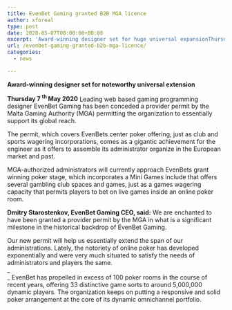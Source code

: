 ```yaml
---
title: EvenBet Gaming granted B2B MGA licence
author: xforeal 
type: post
date: 2020-05-07T00:00:00+00:00
excerpt: 'Award-winning designer set for huge universal expansionThursday seventh May 2020 Leading web based gaming programming engineer EvenBet Gaming has been conceded a provider permit by the Malta Gaming Authority (MGA) permitting the organization to essentially help its global reach '
url: /evenbet-gaming-granted-b2b-mga-licence/
categories:
  - news

---
```

**Award-winning designer set for noteworthy universal extension** 

**Thursday 7 <sup>th </sup> May 2020** Leading web based gaming programming designer EvenBet Gaming has been conceded a provider permit by the Malta Gaming Authority (MGA) permitting the organization to essentially support its global reach. 

The permit, which covers EvenBets center poker offering, just as club and sports wagering incorporations, comes as a gigantic achievement for the engineer as it offers to assemble its administrator organize in the European market and past. 

MGA-authorized administrators will currently approach EvenBets grant winning poker stage, which incorporates a Mini Games include that offers several gambling club spaces and games, just as a games wagering capacity that permits players to bet on live games inside an online poker room. 

**Dmitry Starostenkov, EvenBet Gaming CEO, said:** We are enchanted to have been granted a provider permit by the MGA in what is a significant milestone in the historical backdrop of EvenBet Gaming. 

Our new permit will help us essentially extend the span of our administrations. Lately, the notoriety of online poker has developed exponentially and were very much situated to satisfy the needs of administrators and players the same.  
_  
_ EvenBet has propelled in excess of 100 poker rooms in the course of recent years, offering 33 distinctive game sorts to around 5,000,000 dynamic players. The organization keeps on putting a responsive and solid poker arrangement at the core of its dynamic omnichannel portfolio.